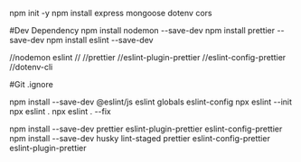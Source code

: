 npm init -y
npm install express mongoose dotenv cors

#Dev Dependency
npm install nodemon --save-dev
npm install prettier --save-dev
npm install eslint --save-dev

//nodemon eslint // //prettier //eslint-plugin-prettier //eslint-config-prettier //dotenv-cli

#Git
.ignore

npm install --save-dev @eslint/js eslint globals eslint-config
npx eslint --init
npx eslint .
npx eslint . --fix

npm install --save-dev prettier eslint-plugin-prettier eslint-config-prettier
npm install --save-dev husky lint-staged prettier eslint-config-prettier eslint-plugin-prettier
